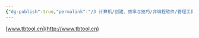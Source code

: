```yaml
---
{"dg-publish":true,"permalink":"/3 计算机/创建、效率与技巧/非编程软件/管理工具/图拉丁吧工具箱/","title":"图拉丁吧工具箱"}
---
```



[www.tbtool.cn](http://www.tbtool.cn)